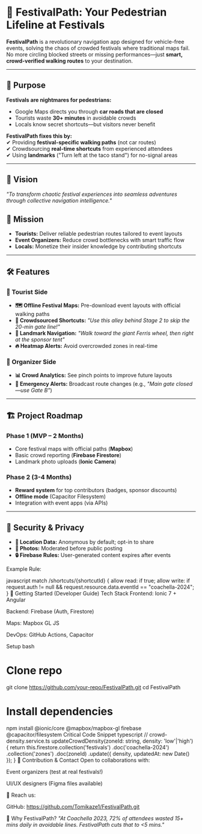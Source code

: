 # **🎪 FestivalPath: Your Pedestrian Lifeline at Festivals**  
**FestivalPath** is a revolutionary navigation app designed for vehicle-free events, solving the chaos of crowded festivals where traditional maps fail. No more circling blocked streets or missing performances—just **smart, crowd-verified walking routes** to your destination.  

---

## **🎯 Purpose**  
**Festivals are nightmares for pedestrians:**  
- Google Maps directs you through **car roads that are closed**  
- Tourists waste **30+ minutes** in avoidable crowds  
- Locals know secret shortcuts—but visitors never benefit  

**FestivalPath fixes this by:**  
✔ Providing **festival-specific walking paths** (not car routes)  
✔ Crowdsourcing **real-time shortcuts** from experienced attendees  
✔ Using **landmarks** ("Turn left at the taco stand") for no-signal areas  

---

## **🌟 Vision**  
*"To transform chaotic festival experiences into seamless adventures through collective navigation intelligence."*  

## **🎯 Mission**  
- **Tourists:** Deliver reliable pedestrian routes tailored to event layouts  
- **Event Organizers:** Reduce crowd bottlenecks with smart traffic flow  
- **Locals:** Monetize their insider knowledge by contributing shortcuts  

---

## **🛠️ Features**  
### **📱 Tourist Side**  
- **🗺️ Offline Festival Maps:** Pre-download event layouts with official walking paths  
- **🚶 Crowdsourced Shortcuts:** *"Use this alley behind Stage 2 to skip the 20-min gate line!"*  
- **📍 Landmark Navigation:** *"Walk toward the giant Ferris wheel, then right at the sponsor tent"*  
- **🔥 Heatmap Alerts:** Avoid overcrowded zones in real-time  

### **🎪 Organizer Side**  
- **📊 Crowd Analytics:** See pinch points to improve future layouts  
- **📢 Emergency Alerts:** Broadcast route changes (e.g., *"Main gate closed—use Gate B"*)  

---

## **🏗️ Project Roadmap**  
### **Phase 1 (MVP – 2 Months)**  
- Core festival maps with official paths (**Mapbox**)  
- Basic crowd reporting (**Firebase Firestore**)  
- Landmark photo uploads (**Ionic Camera**)  

### **Phase 2 (3-4 Months)**  
- **Reward system** for top contributors (badges, sponsor discounts)  
- **Offline mode** (Capacitor Filesystem)  
- Integration with event apps (via APIs)  

---

## **🔐 Security & Privacy**  
- **📍 Location Data:** Anonymous by default; opt-in to share  
- **📸 Photos:** Moderated before public posting  
- **🔒 Firebase Rules:** User-generated content expires after events  


Example Rule:

javascript
match /shortcuts/{shortcutId} {
  allow read: if true;
  allow write: if request.auth != null && 
    request.resource.data.eventId == "coachella-2024";
}
🚀 Getting Started (Developer Guide)
Tech Stack
Frontend: Ionic 7 + Angular

Backend: Firebase (Auth, Firestore)

Maps: Mapbox GL JS

DevOps: GitHub Actions, Capacitor

Setup
bash
# Clone repo
git clone https://github.com/your-repo/FestivalPath.git
cd FestivalPath

# Install dependencies
npm install @ionic/core @mapbox/mapbox-gl firebase @capacitor/filesystem
Critical Code Snippet
typescript
// crowd-density.service.ts
updateCrowdDensity(zoneId: string, density: 'low'|'high') {
  return this.firestore.collection('festivals')
    .doc('coachella-2024')
    .collection('zones')
    .doc(zoneId)
    .update({ density, updatedAt: new Date() });
}
🤝 Contribution & Contact
Open to collaborations with:

Event organizers (test at real festivals!)

UI/UX designers (Figma files available)

📧 Reach us:

GitHub: https://github.com/Tomikaze1/FestivalPath.git

🎡 Why FestivalPath?
*"At Coachella 2023, 72% of attendees wasted 15+ mins daily in avoidable lines. FestivalPath cuts that to <5 mins."*

